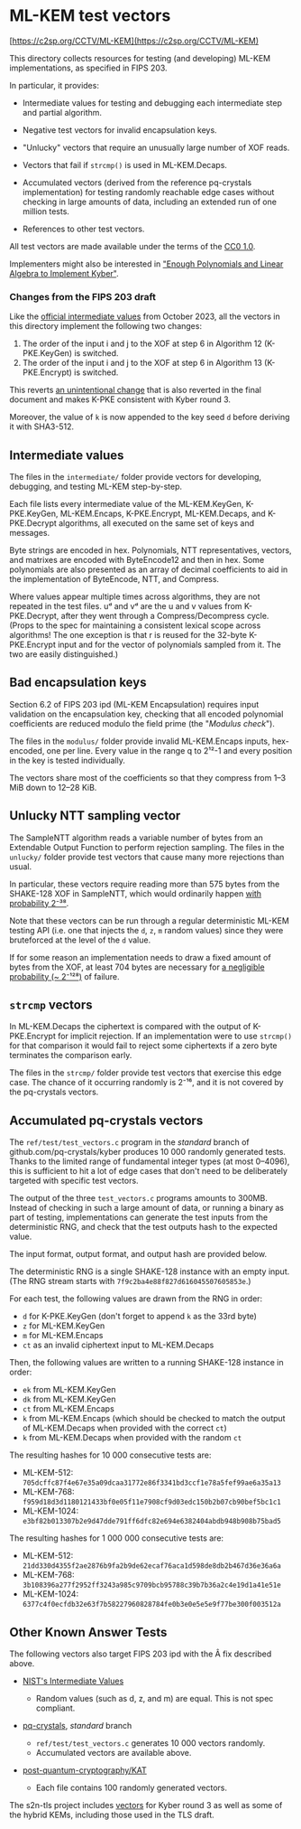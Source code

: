# ML-KEM test vectors

[https://c2sp.org/CCTV/ML-KEM](https://c2sp.org/CCTV/ML-KEM)

This directory collects resources for testing (and developing) ML-KEM
implementations, as specified in FIPS 203.

In particular, it provides:

* Intermediate values for testing and debugging each intermediate step and
partial algorithm.

* Negative test vectors for invalid encapsulation keys.

* "Unlucky" vectors that require an unusually large number of XOF reads.

* Vectors that fail if `strcmp()` is used in ML-KEM.Decaps.

* Accumulated vectors (derived from the reference pq-crystals implementation)
for testing randomly reachable edge cases without checking in large amounts
of data, including an extended run of one million tests.

* References to other test vectors.

All test vectors are made available under the terms of the
[CC0 1.0](http://creativecommons.org/publicdomain/zero/1.0).

Implementers might also be interested in ["Enough Polynomials and Linear Algebra
to Implement Kyber"](https://words.filippo.io/kyber-math/).

### Changes from the FIPS 203 draft

Like the [official intermediate values][NIST vectors] from October 2023, all the
vectors in this directory implement the following two changes:

1. The order of the input i and j to the XOF at step 6 in Algorithm 12
   (K-PKE.KeyGen) is switched.
2. The order of the input i and j to the XOF at step 6 in Algorithm 13
   (K-PKE.Encrypt) is switched.

This reverts [an unintentional change][pqc-forum discussion] that is also reverted in the final document and makes K-PKE consistent with Kyber round 3.

Moreover, the value of `k` is now appended to the key seed `d` before deriving it with SHA3-512.

[NIST vectors]: https://csrc.nist.gov/Projects/post-quantum-cryptography/post-quantum-cryptography-standardization/example-files
[pqc-forum discussion]: https://groups.google.com/a/list.nist.gov/g/pqc-forum/c/s-C-zIAeKfE/m/eZJmXYsSAQAJ

## Intermediate values

The files in the `intermediate/` folder provide vectors for developing,
debugging, and testing ML-KEM step-by-step.

Each file lists every intermediate value of the ML-KEM.KeyGen, K-PKE.KeyGen,
ML-KEM.Encaps, K-PKE.Encrypt, ML-KEM.Decaps, and K-PKE.Decrypt algorithms, all
executed on the same set of keys and messages.

Byte strings are encoded in hex. Polynomials, NTT representatives, vectors, and
matrixes are encoded with ByteEncode12 and then in hex. Some polynomials are
also presented as an array of decimal coefficients to aid in the implementation
of ByteEncode, NTT, and Compress.

Where values appear multiple times across algorithms, they are not repeated in
the test files. uᵈ and vᵈ are the u and v values from K-PKE.Decrypt, after they
went through a Compress/Decompress cycle. (Props to the spec for maintaining a
consistent lexical scope across algorithms! The one exception is that r is
reused for the 32-byte K-PKE.Encrypt input and for the vector of polynomials
sampled from it. The two are easily distinguished.)

## Bad encapsulation keys

Section 6.2 of FIPS 203 ipd (ML-KEM Encapsulation) requires input validation on
the encapsulation key, checking that all encoded polynomial coefficients are
reduced modulo the field prime (the "*Modulus check*").

The files in the `modulus/` folder provide invalid ML-KEM.Encaps inputs,
hex-encoded, one per line. Every value in the range q to 2¹²-1 and every
position in the key is tested individually.

The vectors share most of the coefficients so that they compress from 1–3 MiB
down to 12–28 KiB.

## Unlucky NTT sampling vector

The SampleNTT algorithm reads a variable number of bytes from an Extendable
Output Function to perform rejection sampling. The files in the `unlucky/`
folder provide test vectors that cause many more rejections than usual.

In particular, these vectors require reading more than 575 bytes from the
SHAKE-128 XOF in SampleNTT, which would ordinarily happen [with probability
2⁻³⁸](https://www.wolframalpha.com/input?i=binomcdf%28384%2C+3329%2F4096%2C+255%29).

Note that these vectors can be run through a regular deterministic ML-KEM
testing API (i.e. one that injects the `d`, `z`, `m` random values) since they
were bruteforced at the level of the `d` value.

If for some reason an implementation needs to draw a fixed amount of bytes from
the XOF, at least 704 bytes are necessary for [a negligible probability (~
2⁻¹²⁸)](https://www.wolframalpha.com/input?i=binomcdf%28469%2C+3329%2F4096%2C+255%29)
of failure.

## `strcmp` vectors

In ML-KEM.Decaps the ciphertext is compared with the output of K-PKE.Encrypt for
implicit rejection. If an implementation were to use `strcmp()` for that
comparison it would fail to reject some ciphertexts if a zero byte terminates
the comparison early.

The files in the `strcmp/` folder provide test vectors that exercise this edge
case. The chance of it occurring randomly is 2⁻¹⁶, and it is not covered by the
pq-crystals vectors.

## Accumulated pq-crystals vectors

The `ref/test/test_vectors.c` program in the *standard* branch of
github.com/pq-crystals/kyber produces 10 000 randomly generated tests.
Thanks to the limited range of fundamental integer types (at most 0–4096), this
is sufficient to hit a lot of edge cases that don't need to be deliberately
targeted with specific test vectors.

The output of the three `test_vectors.c` programs amounts to 300MB. Instead of
checking in such a large amount of data, or running a binary as part of testing,
implementations can generate the test inputs from the deterministic RNG, and
check that the test outputs hash to the expected value.

The input format, output format, and output hash are provided below.

The deterministic RNG is a single SHAKE-128 instance with an empty input.
(The RNG stream starts with `7f9c2ba4e88f827d616045507605853e`.)

For each test, the following values are drawn from the RNG in order:

* `d` for K-PKE.KeyGen (don't forget to append `k` as the 33rd byte)
* `z` for ML-KEM.KeyGen
* `m` for ML-KEM.Encaps
* `ct` as an invalid ciphertext input to ML-KEM.Decaps

Then, the following values are written to a running SHAKE-128 instance in order:

* `ek` from ML-KEM.KeyGen
* `dk` from ML-KEM.KeyGen
* `ct` from ML-KEM.Encaps
* `k` from ML-KEM.Encaps (which should be checked to match the output of ML-KEM.Decaps when provided with the correct `ct`)
* `k` from ML-KEM.Decaps when provided with the random `ct`

The resulting hashes for 10 000 consecutive tests are:

* ML-KEM-512: `705dcffc87f4e67e35a09dcaa31772e86f3341bd3ccf1e78a5fef99ae6a35a13`
* ML-KEM-768: `f959d18d3d1180121433bf0e05f11e7908cf9d03edc150b2b07cb90bef5bc1c1`
* ML-KEM-1024: `e3bf82b013307b2e9d47dde791ff6dfc82e694e6382404abdb948b908b75bad5`

The resulting hashes for 1 000 000 consecutive tests are:

* ML-KEM-512: `21dd330d4355f2ae2876b9fa2b9de62ecaf76aca1d598de8db2b467d36e36a6a`
* ML-KEM-768: `3b108396a277f2952ff3243a985c9709bcb95788c39b7b36a2c4e19d1a41e51e`
* ML-KEM-1024: `6377c4f0ecfdb32e63f7b58227960828784fe0b3e0e5e5e9f77be300f003512a`

## Other Known Answer Tests

The following vectors also target FIPS 203 ipd with the Â fix described above.

* [NIST's Intermediate Values](https://csrc.nist.gov/Projects/post-quantum-cryptography/post-quantum-cryptography-standardization/example-files)
    * Random values (such as d, z, and m) are equal. This is not spec compliant.

* [pq-crystals](https://github.com/pq-crystals/kyber), *standard* branch
    * `ref/test/test_vectors.c` generates 10 000 vectors randomly.
    * Accumulated vectors are available above.

* [post-quantum-cryptography/KAT](https://github.com/post-quantum-cryptography/KAT/tree/main/MLKEM)
    * Each file contains 100 randomly generated vectors.

The s2n-tls project includes
[vectors](https://github.com/aws/s2n-tls/tree/a6517c5fe97b1aa1898f2233498613dd53735bd8/tests/unit/kats)
for Kyber round 3 as well as some of the hybrid KEMs, including those used in
the TLS draft.
